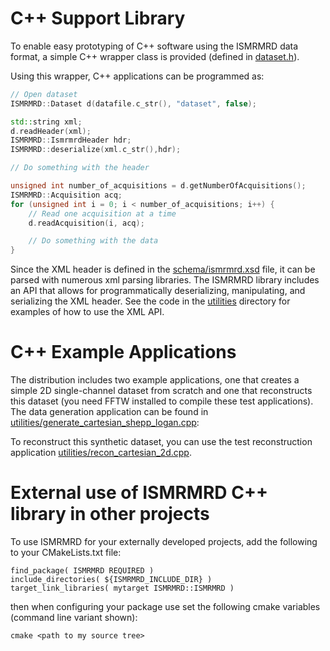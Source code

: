# C++ Support Library
To enable easy prototyping of C++ software using the ISMRMRD data format, a simple C++ wrapper class is provided (defined in [dataset.h](../include/ismrmrd/dataset.h)).

Using this wrapper, C++ applications can be programmed as:
```C++
// Open dataset
ISMRMRD::Dataset d(datafile.c_str(), "dataset", false);

std::string xml;
d.readHeader(xml);
ISMRMRD::IsmrmrdHeader hdr;
ISMRMRD::deserialize(xml.c_str(),hdr);

// Do something with the header

unsigned int number_of_acquisitions = d.getNumberOfAcquisitions();
ISMRMRD::Acquisition acq;
for (unsigned int i = 0; i < number_of_acquisitions; i++) {
    // Read one acquisition at a time
    d.readAcquisition(i, acq);

    // Do something with the data
}
```

Since the XML header is defined in the [schema/ismrmrd.xsd](../schema/ismrmrd.xsd) file, it can be parsed with numerous xml parsing libraries. The ISMRMRD library includes an API that allows for programmatically deserializing, manipulating, and serializing the XML header. See the code in the [utilities](https://github.com/ismrmrd/ismrmrd/blob/master/utilities) directory for examples of how to use the XML API.

# C++ Example Applications
The distribution includes two example applications, one that creates a simple 2D single-channel dataset from scratch and one that reconstructs this dataset (you need FFTW installed to compile these test applications). The data generation application can be found in [utilities/generate_cartesian_shepp_logan.cpp](../utilities/generate_cartesian_shepp_logan.cpp):

To reconstruct this synthetic dataset, you can use the test reconstruction application [utilities/recon_cartesian_2d.cpp](../utilities/recon_cartesian_2d.cpp).


# External use of ISMRMRD C++ library in other projects
To use ISMRMRD for your externally developed projects, add the following to your CMakeLists.txt file:
```
find_package( ISMRMRD REQUIRED )
include_directories( ${ISMRMRD_INCLUDE_DIR} )
target_link_libraries( mytarget ISMRMRD::ISMRMRD )
```
then when configuring your package use set the following cmake variables (command line variant shown):
```
cmake <path to my source tree>
```